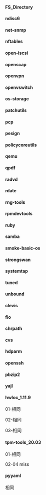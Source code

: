 #### FS_Directory

#### ndisc6

#### net-snmp

#### nftables

#### open-iscsi

#### openscap

#### openvpn

#### openvswitch

#### os-storage

#### patchutils

#### pcp

#### pesign

#### policycoreutils

#### qemu

#### qpdf

#### radvd

#### rdate

#### rng-tools

#### rpmdevtools

#### ruby

#### samba

#### smoke-basic-os

#### strongswan

#### systemtap

#### tuned

#### unbound

#### clevis

#### fio

#### chrpath

#### cvs

#### hdparm

#### openssh

#### pbzip2

#### yajl

#### hwloc_1.11.9

01-相同

02-相同

03-相同

#### tpm-tools_20.03

01-相同

02-04 miss

#### pyyaml

相同